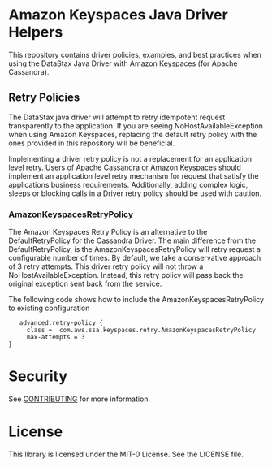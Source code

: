 # Amazon Keyspaces Java Driver Helpers
This repository contains driver policies, examples, and best practices when using the DataStax Java Driver with Amazon Keyspaces (for Apache Cassandra).

## Retry Policies
The DataStax java driver will attempt to retry idempotent request transparently to the application. If you are seeing NoHostAvailableException when using Amazon Keyspaces, replacing the default retry policy with the ones provided in this repository will be beneficial.

Implementing a driver retry policy is not a replacement for an application level retry. Users of Apache Cassandra or Amazon Keyspaces should implement an application level retry mechanism for request that satisfy the applications business requirements.  Additionally, adding complex logic, sleeps or blocking calls in a Driver retry policy should be used with caution.  

### AmazonKeyspacesRetryPolicy
The Amazon Keyspaces Retry Policy is an alternative to the DefaultRetryPolicy for the Cassandra Driver. The main difference from the DefaultRetryPolicy, is the AmazonKeyspacesRetryPolicy will retry request a configurable number of times. By default, we take a conservative approach of 3 retry attempts. This driver retry policy will not throw a NoHostAvailableException. Instead, this retry policy will pass back the original exception sent back from the service.  

The following code shows how to include the  AmazonKeyspacesRetryPolicy to existing configuration

```
   advanced.retry-policy {
     class =  com.aws.ssa.keyspaces.retry.AmazonKeyspacesRetryPolicy
     max-attempts = 3
}
```

# Security

See [CONTRIBUTING](CONTRIBUTING.md#security-issue-notifications) for more information.

# License

This library is licensed under the MIT-0 License. See the LICENSE file.

